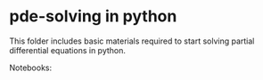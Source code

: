 # pde-solving in python

This folder includes basic materials required to start solving partial differential equations in python.


Notebooks:

